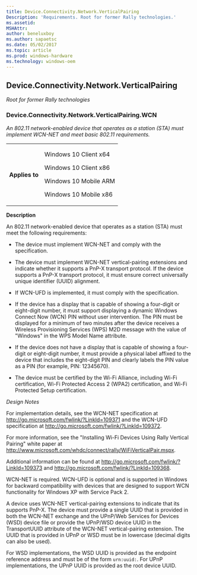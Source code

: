 ```yaml
---
title: Device.Connectivity.Network.VerticalPairing
Description: 'Requirements. Root for former Rally technologies.'
ms.assetid: 
MSHAttr: 
author: beneluxboy
ms.author: sapaetsc
ms.date: 05/02/2017
ms.topic: article
ms.prod: windows-hardware
ms.technology: windows-oem
---
```


<!--
# Device.Connectivity.Network.VerticalPairing

 - [Device.Connectivity.Network.VerticalPairing](#device.connectivity.network.verticalpairing)
-->

<a name="device.connectivity.network.verticalpairing"></a>
## Device.Connectivity.Network.VerticalPairing

*Root for former Rally technologies*

### Device.Connectivity.Network.VerticalPairing.WCN

*An 802.11 network-enabled device that operates as a station (STA) must implement WCN-NET and meet basic 802.11 requirements.*

<table>
<tr>
<th>Applies to</th>
<td>
<p>Windows 10 Client x64</p>
<p>Windows 10 Client x86</p>
<p>Windows 10 Mobile ARM</p>
<p>Windows 10 Mobile x86</p>
</td></tr></table>

**Description**

An 802.11 network-enabled device that operates as a station (STA) must meet the following requirements:

-   The device must implement WCN-NET and comply with the specification.

-   The device must implement WCN-NET vertical-pairing extensions and indicate whether it supports a PnP-X transport protocol. If the device supports a PnP-X transport protocol, it must ensure correct universally unique identifier (UUID) alignment.

-   If WCN-UFD is implemented, it must comply with the specification.

-   If the device has a display that is capable of showing a four-digit or eight-digit number, it must support displaying a dynamic Windows Connect Now (WCN) PIN without user intervention. The PIN must be displayed for a minimum of two minutes after the device receives a Wireless Provisioning Services (WPS) M2D message with the value of "Windows" in the WPS Model Name attribute.

-   If the device does not have a display that is capable of showing a four-digit or eight-digit number, it must provide a physical label affixed to the device that includes the eight-digit PIN and clearly labels the PIN value as a PIN (for example, PIN: 12345670).

-   The device must be certified by the Wi-Fi Alliance, including Wi-Fi certification, Wi-Fi Protected Access 2 (WPA2) certification, and Wi-Fi Protected Setup certification.

*Design Notes*

For implementation details, see the WCN-NET specification at <http://go.microsoft.com/fwlink/?LinkId=109371> and the WCN-UFD specification at <http://go.microsoft.com/fwlink/?LinkId=109372>.

For more information, see the "Installing Wi-Fi Devices Using Rally Vertical Pairing" white paper at <http://www.microsoft.com/whdc/connect/rally/WiFiVerticalPair.mspx>.

Additional information can be found at <http://go.microsoft.com/fwlink/?LinkId=109373> and <http://go.microsoft.com/fwlink/?LinkId=109368>.

WCN-NET is required. WCN-UFD is optional and is supported in Windows for backward compatibility with devices that are designed to support WCN functionality for Windows XP with Service Pack 2.

A device uses WCN-NET vertical-pairing extensions to indicate that its supports PnP-X. The device must provide a single UUID that is provided in both the WCN-NET exchange and the UPnP/Web Services for Devices (WSD) device file or provide the UPnP/WSD device UUID in the TransportUUID attribute of the WCN-NET vertical-pairing extension. The UUID that is provided in UPnP or WSD must be in lowercase (decimal digits can also be used).

For WSD implementations, the WSD UUID is provided as the endpoint reference address and must be of the form <code>urn:uuid:</code>. For UPnP implementations, the UPnP UUID is provided as the root device UUID.


